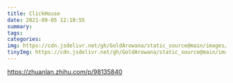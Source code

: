 ```yaml
---
title: ClickHouse
date: 2021-09-05 12:10:55
summary:
tags:
categories:
img: https://cdn.jsdelivr.net/gh/GoldArowana/static_source@main/images/cover/co168-m.jpg
tinyImg: https://cdn.jsdelivr.net/gh/GoldArowana/static_source@main/images/tiny/cover/co168.jpg
---
```


https://zhuanlan.zhihu.com/p/98135840
